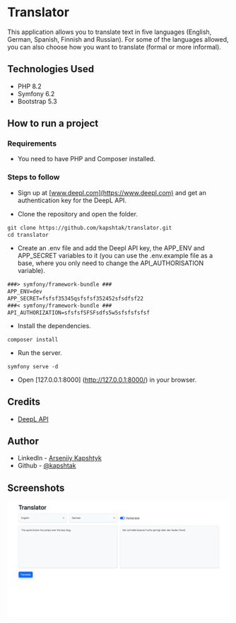 # Translator

This application allows you to translate text in five languages (English, German, Spanish, Finnish and Russian). For some of the languages allowed, you can also choose how you want to translate (formal or more informal).

## Technologies Used

- PHP 8.2
- Symfony 6.2
- Bootstrap 5.3


## How to run a project

### Requirements
- You need to have PHP and Composer installed.

### Steps to follow

- Sign up at [www.deepl.com](https://www.deepl.com) and get an authentication key for the DeepL API.

- Clone the repository and open the folder.

```
git clone https://github.com/kapshtak/translator.git
cd translator
```
- Create an .env file and add the Deepl API key, the APP_ENV and APP_SECRET variables to it (you can use the .env.example file as a base, where you only need to change the API_AUTHORISATION variable).
```
###> symfony/framework-bundle ###
APP_ENV=dev
APP_SECRET=fsfsf35345qsfsfsf352452sfsdfsf22
###< symfony/framework-bundle ###
API_AUTHORIZATION=sfsfsfSFSFsdfs5w5sfsfsfsfsf
```
- Install the dependencies.
```
composer install
```
- Run the server.
```
symfony serve -d
```
- Open [127.0.0.1:8000] (http://127.0.0.1:8000/) in your browser.

## Credits

- [DeepL API](https://www.deepl.com/translator)

## Author

- LinkedIn - [Arseniiy Kapshtyk](https://www.linkedin.com/in/kapshtyk/)
- Github - [@kapshtak](https://github.com/Kapshtak)

## Screenshots

![desktop](https://github.com/Kapshtak/translator/blob/main/screenshots/desktop.png)
